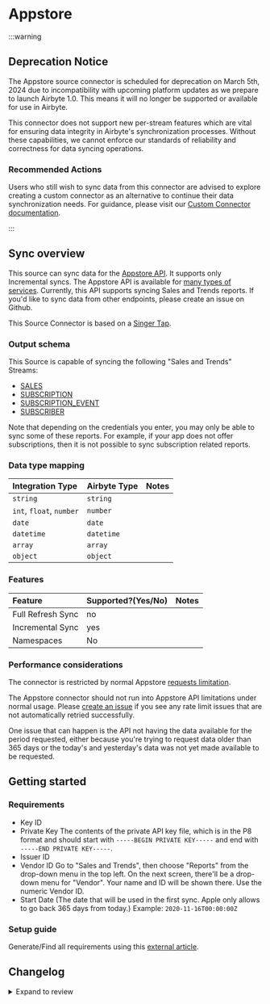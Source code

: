 # Appstore

:::warning

## Deprecation Notice

The Appstore source connector is scheduled for deprecation on March 5th, 2024 due to incompatibility with upcoming platform updates as we prepare to launch Airbyte 1.0. This means it will no longer be supported or available for use in Airbyte.

This connector does not support new per-stream features which are vital for ensuring data integrity in Airbyte's synchronization processes. Without these capabilities, we cannot enforce our standards of reliability and correctness for data syncing operations.

### Recommended Actions

Users who still wish to sync data from this connector are advised to explore creating a custom connector as an alternative to continue their data synchronization needs. For guidance, please visit our [Custom Connector documentation](https://docs.airbyte.com/platform/connector-development/).

:::

## Sync overview

This source can sync data for the [Appstore API](https://developer.apple.com/documentation/appstoreconnectapi). It supports only Incremental syncs. The Appstore API is available for [many types of services](https://developer.apple.com/documentation/appstoreconnectapi). Currently, this API supports syncing Sales and Trends reports. If you'd like to sync data from other endpoints, please create an issue on Github.

This Source Connector is based on a [Singer Tap](https://github.com/miroapp/tap-appstore).

### Output schema

This Source is capable of syncing the following "Sales and Trends" Streams:

- [SALES](https://help.apple.com/app-store-connect/#/dev15f9508ca)
- [SUBSCRIPTION](https://help.apple.com/app-store-connect/#/itc5dcdf6693)
- [SUBSCRIPTION_EVENT](https://help.apple.com/app-store-connect/#/itc0b9b9d5b2)
- [SUBSCRIBER](https://help.apple.com/app-store-connect/#/itcf20f3392e)

Note that depending on the credentials you enter, you may only be able to sync some of these reports. For example, if your app does not offer subscriptions, then it is not possible to sync subscription related reports.

### Data type mapping

| Integration Type         | Airbyte Type | Notes |
| :----------------------- | :----------- | :---- |
| `string`                 | `string`     |       |
| `int`, `float`, `number` | `number`     |       |
| `date`                   | `date`       |       |
| `datetime`               | `datetime`   |       |
| `array`                  | `array`      |       |
| `object`                 | `object`     |       |

### Features

| Feature           | Supported?\(Yes/No\) | Notes |
| :---------------- | :------------------- | :---- |
| Full Refresh Sync | no                   |       |
| Incremental Sync  | yes                  |       |
| Namespaces        | No                   |       |

### Performance considerations

The connector is restricted by normal Appstore [requests limitation](https://developer.apple.com/documentation/appstoreconnectapi/identifying_rate_limits).

The Appstore connector should not run into Appstore API limitations under normal usage. Please [create an issue](https://github.com/airbytehq/airbyte/issues) if you see any rate limit issues that are not automatically retried successfully.

One issue that can happen is the API not having the data available for the period requested, either because you're trying to request data older than 365 days or the today's and yesterday's data was not yet made available to be requested.

## Getting started

### Requirements

- Key ID
- Private Key The contents of the private API key file, which is in the P8 format and should start with `-----BEGIN PRIVATE KEY-----` and end with `-----END PRIVATE KEY-----`.
- Issuer ID
- Vendor ID Go to "Sales and Trends", then choose "Reports" from the drop-down menu in the top left. On the next screen, there'll be a drop-down menu for "Vendor". Your name and ID will be shown there. Use the numeric Vendor ID.
- Start Date \(The date that will be used in the first sync. Apple only allows to go back 365 days from today.\) Example: `2020-11-16T00:00:00Z`

### Setup guide

Generate/Find all requirements using this [external article](https://leapfin.com/blog/apple-appstore-integration/).

## Changelog

<details>
  <summary>Expand to review</summary>

| Version | Date       | Pull Request                                           | Subject                                           |
| :------ | :--------- | :----------------------------------------------------- | :------------------------------------------------ |
| 0.2.6   | 2021-12-23 | [8434](https://github.com/airbytehq/airbyte/pull/8434) | Update fields in source-connectors specifications |
| 0.2.5   | 2021-12-09 | [7757](https://github.com/airbytehq/airbyte/pull/7757) | Migrate to the CDK                                |
| 0.2.4   | 2021-07-06 | [4539](https://github.com/airbytehq/airbyte/pull/4539) | Add `AIRBYTE_ENTRYPOINT` for Kubernetes support   |

</details>